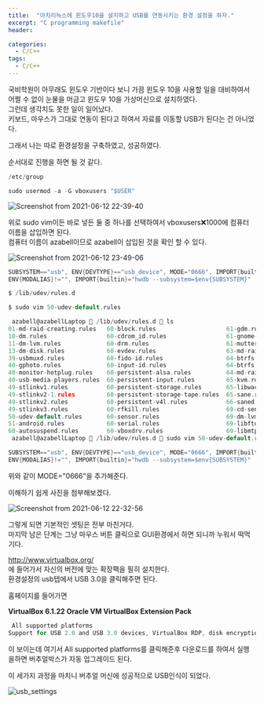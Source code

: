 ```yaml
---
title:  "아치리눅스에 윈도우10을 설치하고 USB를 연동시키는 환경 설정을 하자."
excerpt: "C programming makefile"
header:

categories:
  - C/C++
tags:
  - C/C++
---
```


국비학원이 아무래도 윈도우 기반이다 보니 가끔 윈도우 10을 사용할 일을 대비하여서 어쩔 수 없이 눈물을 머금고 윈도우 10을 가상머신으로 설치하였다.  
그런데 생각치도 못한 일이 일어났다.  
키보드, 마우스가 그대로 연동이 된다고 하여서 자료를 이동할 USB가 된다는 건 아니었다.  
  
그래서 나는 따로 환경설정을 구축하였고, 성공하였다.  
  
순서대로 진행을 하면 될 것 같다.  
  
```c
/etc/group
```  
  
```c
sudo usermod -a -G vboxusers "$USER"
```  
  
![Screenshot from 2021-06-12 22-39-40](https://user-images.githubusercontent.com/75885992/121780173-25a7e000-cbda-11eb-9a1a-dc05ac0d926a.png)  
  

위로 sudo vim이든 바로 넣든 둘 중 하나를 선택하여서 vboxusers:x:1000에 컴퓨터 이름을 삽입하면 된다.  
컴퓨터 이름이 azabell이므로 azabell이 삽입된 것을 확인 할 수 있다.  
  
![Screenshot from 2021-06-12 23-49-06](https://user-images.githubusercontent.com/75885992/121779943-15433580-cbd9-11eb-82b1-6b603530b595.png)  
  

```c
SUBSYSTEM=="usb", ENV{DEVTYPE}=="usb_device", MODE="0666", IMPORT{builtin}="usb_id", IMPORT{builtin}="hwdb --subsystem=usb"
ENV{MODALIAS}!="", IMPORT{builtin}="hwdb --subsystem=$env{SUBSYSTEM}"
```  
  

```c
$ /lib/udev/rules.d
```  
```c
$ sudo vim 50-udev-default.rules
```  
  
```c
 azabell@azabellLaptop  /lib/udev/rules.d  ls
01-md-raid-creating.rules   60-block.rules                    61-gdm.rules                           69-md-clustered-confirm-device.rules  80-drivers.rules                 95-cd-devices.rules
10-dm.rules                 60-cdrom_id.rules                 61-gnome-settings-daemon-rfkill.rules  70-infrared.rules                     80-libinput-device-groups.rules  95-dm-notify.rules
11-dm-lvm.rules             60-drm.rules                      61-mutter.rules                        70-joystick.rules                     80-net-setup-link.rules          95-upower-csr.rules
13-dm-disk.rules            60-evdev.rules                    63-md-raid-arrays.rules                70-memory.rules                       80-udisks2.rules                 95-upower-hidpp.rules
39-usbmuxd.rules            60-fido-id.rules                  64-btrfs-dm.rules                      70-mouse.rules                        84-nm-drivers.rules              95-upower-hid.rules
40-gphoto.rules             60-input-id.rules                 64-btrfs.rules                         70-power-switch.rules                 85-nm-unmanaged.rules            95-upower-wup.rules
40-monitor-hotplug.rules    60-persistent-alsa.rules          64-md-raid-assembly.rules              70-spice-webdavd.rules                90-bolt.rules                    96-e2scrub.rules
40-usb-media-players.rules  60-persistent-input.rules         65-kvm.rules                           70-touchpad.rules                     90-brltty-device.rules           99-fuse3.rules
49-stlinkv1.rules           60-persistent-storage.rules       65-libwacom.rules                      70-uaccess.rules                      90-brltty-uinput.rules           99-fuse.rules
49-stlinkv2-1.rules         60-persistent-storage-tape.rules  65-sane.rules                          71-ipp-usb.rules                      90-libinput-fuzz-override.rules  99-laptop-mode.rules
49-stlinkv2.rules           60-persistent-v4l.rules           66-saned.rules                         71-seat.rules                         90-nm-thunderbolt.rules          99-systemd.rules
49-stlinkv3.rules           60-rfkill.rules                   69-cd-sensors.rules                    73-seat-late.rules                    90-pipewire-alsa.rules           README
50-udev-default.rules       60-sensor.rules                   69-dm-lvm-metad.rules                  75-net-description.rules              90-pulseaudio.rules
51-android.rules            60-serial.rules                   69-libftdi.rules                       75-probe_mtd.rules                    90-udisks2-zram.rules
60-autosuspend.rules        60-vboxdrv.rules                  69-libmtp.rules                        78-sound-card.rules                   90-vconsole.rules
 azabell@azabellLaptop  /lib/udev/rules.d  sudo vim 50-udev-default.rules
```   
  
  
```c
SUBSYSTEM=="usb", ENV{DEVTYPE}=="usb_device", MODE="0666", IMPORT{builtin}="usb_id", IMPORT{builtin}="hwdb --subsystem=usb"
ENV{MODALIAS}!="", IMPORT{builtin}="hwdb --subsystem=$env{SUBSYSTEM}"
```  

위와 같이 MODE="0666"을 추가해준다.  
  
이해하기 쉽게 사진을 첨부해보겠다.  
  

![Screenshot from 2021-06-12 22-32-56](https://user-images.githubusercontent.com/75885992/121780049-81be3480-cbd9-11eb-9717-8bb58b330ec5.png)  
  
그렇게 되면 기본적인 셋팅은 전부 마친거다.  
마지막 남은 단계는 그냥 마우스 버튼 클릭으로 GUI환경에서 하면 되니까 누워서 떡먹기다.  
  
http://www.virtualbox.org/  
에 들어가서 자신의 버전에 맞는 확장팩을 필히 설치한다.  
환경설정의 usb탭에서 USB 3.0을 클릭해주면 된다.  


홈페이지를 들어가면  
  
**VirtualBox 6.1.22 Oracle VM VirtualBox Extension Pack**
```c
 All supported platforms
Support for USB 2.0 and USB 3.0 devices, VirtualBox RDP, disk encryption, NVMe and PXE boot for Intel cards. See this chapter from the User Manual for an introduction to this Extension Pack. The Extension Pack binaries are released under the VirtualBox Personal Use and Evaluation License (PUEL). Please install the same version extension pack as your installed version of VirtualBox.
```  
이 보이는데 여기서 All supported platforms를 클릭해준후 다운로드를 하여서 실행을하면 버추얼박스가 자동 업그레이드 된다.  
  
이 세가지 과정을 마치니 버추얼 머신에 성공적으로 USB인식이 되었다.  
   
![usb_settings](https://user-images.githubusercontent.com/75885992/121780839-1b3b1580-cbdd-11eb-8b38-585319f8ab12.jpg)
